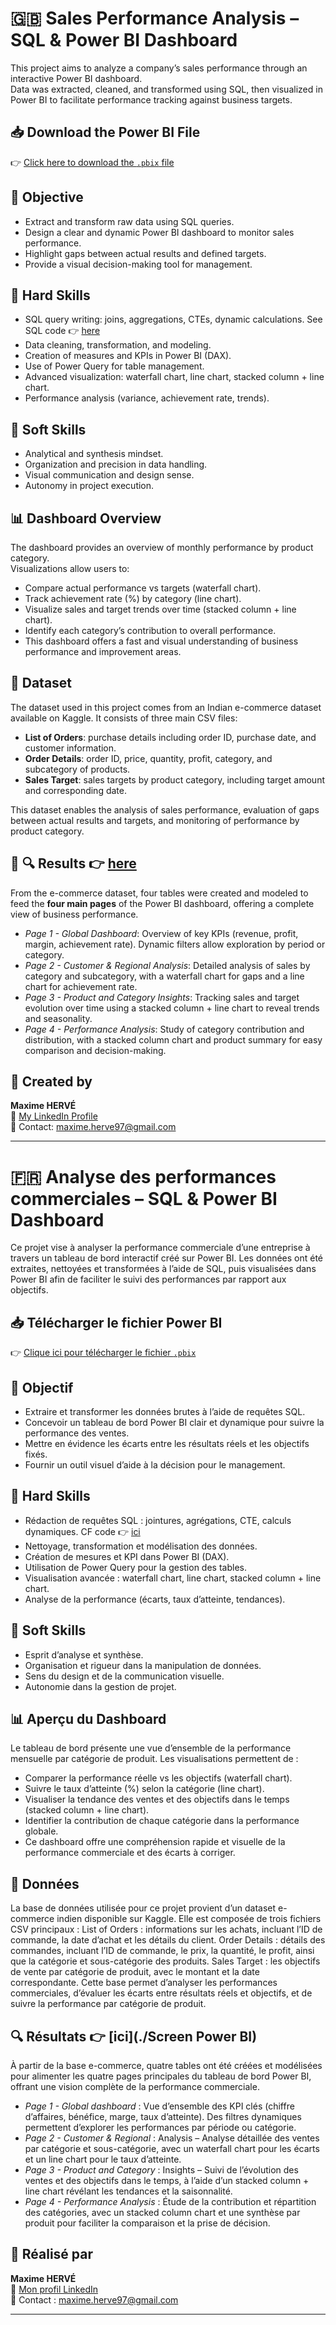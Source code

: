 # 🇬🇧 Sales Performance Analysis – SQL & Power BI Dashboard

This project aims to analyze a company’s sales performance through an interactive Power BI dashboard.  
Data was extracted, cleaned, and transformed using SQL, then visualized in Power BI to facilitate performance tracking against business targets.

## 📥 Download the Power BI File

👉 [Click here to download the `.pbix` file](./Ecomm_dashboard.pbix)

## 🎯 Objective

- Extract and transform raw data using SQL queries.  
- Design a clear and dynamic Power BI dashboard to monitor sales performance.  
- Highlight gaps between actual results and defined targets.  
- Provide a visual decision-making tool for management.  

## 🧠 Hard Skills

- SQL query writing: joins, aggregations, CTEs, dynamic calculations. See SQL code 👉 [here](./Ecomm.sql)  
- Data cleaning, transformation, and modeling.  
- Creation of measures and KPIs in Power BI (DAX).  
- Use of Power Query for table management.  
- Advanced visualization: waterfall chart, line chart, stacked column + line chart.  
- Performance analysis (variance, achievement rate, trends).  

## 🤝 Soft Skills

- Analytical and synthesis mindset.  
- Organization and precision in data handling.  
- Visual communication and design sense.  
- Autonomy in project execution.  

## 📊 Dashboard Overview

The dashboard provides an overview of monthly performance by product category.  
Visualizations allow users to:

- Compare actual performance vs targets (waterfall chart).  
- Track achievement rate (%) by category (line chart).  
- Visualize sales and target trends over time (stacked column + line chart).  
- Identify each category’s contribution to overall performance.  
- This dashboard offers a fast and visual understanding of business performance and improvement areas.  

## 📁 Dataset

The dataset used in this project comes from an Indian e-commerce dataset available on Kaggle. It consists of three main CSV files:  

- **List of Orders**: purchase details including order ID, purchase date, and customer information.  
- **Order Details**: order ID, price, quantity, profit, category, and subcategory of products.  
- **Sales Target**: sales targets by product category, including target amount and corresponding date.  

This dataset enables the analysis of sales performance, evaluation of gaps between actual results and targets, and monitoring of performance by product category.  

## 📱 🔍 Results 👉 [here](./Screen%20Power%20BI/1-%20Global_Dashboard.PNG)

From the e-commerce dataset, four tables were created and modeled to feed the **four main pages** of the Power BI dashboard, offering a complete view of business performance.  

- *Page 1 - Global Dashboard*: Overview of key KPIs (revenue, profit, margin, achievement rate). Dynamic filters allow exploration by period or category.  
- *Page 2 - Customer & Regional Analysis*: Detailed analysis of sales by category and subcategory, with a waterfall chart for gaps and a line chart for achievement rate.  
- *Page 3 - Product and Category Insights*: Tracking sales and target evolution over time using a stacked column + line chart to reveal trends and seasonality.  
- *Page 4 - Performance Analysis*: Study of category contribution and distribution, with a stacked column chart and product summary for easy comparison and decision-making.  

## 💼 Created by

**Maxime HERVÉ**  
📎 [My LinkedIn Profile](https://www.linkedin.com/in/maxime-herve-05925a144/)  
📧 Contact: maxime.herve97@gmail.com  

----------------------------------------------------------------------------------------------------------------------------------------------------------------------------------------

# 🇫🇷 Analyse des performances commerciales – SQL & Power BI Dashboard

Ce projet vise à analyser la performance commerciale d’une entreprise à travers un tableau de bord interactif créé sur Power BI.
Les données ont été extraites, nettoyées et transformées à l’aide de SQL, puis visualisées dans Power BI afin de faciliter le suivi des performances par rapport aux objectifs.

## 📥 Télécharger le fichier Power BI

👉 [Clique ici pour télécharger le fichier `.pbix`](./Ecomm_dashboard.pbix)

## 🎯 Objectif

- Extraire et transformer les données brutes à l’aide de requêtes SQL.
- Concevoir un tableau de bord Power BI clair et dynamique pour suivre la performance des ventes. 
- Mettre en évidence les écarts entre les résultats réels et les objectifs fixés.
- Fournir un outil visuel d’aide à la décision pour le management.

## 🧠 Hard Skills

- Rédaction de requêtes SQL : jointures, agrégations, CTE, calculs dynamiques. CF code 👉 [ici](./Ecomm.sql)
- Nettoyage, transformation et modélisation des données.
- Création de mesures et KPI dans Power BI (DAX).
- Utilisation de Power Query pour la gestion des tables.
- Visualisation avancée : waterfall chart, line chart, stacked column + line chart.
- Analyse de la performance (écarts, taux d’atteinte, tendances).

## 🤝 Soft Skills

- Esprit d’analyse et synthèse.
- Organisation et rigueur dans la manipulation de données.
- Sens du design et de la communication visuelle.
- Autonomie dans la gestion de projet.

## 📊 Aperçu du Dashboard

Le tableau de bord présente une vue d’ensemble de la performance mensuelle par catégorie de produit.
Les visualisations permettent de :

- Comparer la performance réelle vs les objectifs (waterfall chart).
- Suivre le taux d’atteinte (%) selon la catégorie (line chart).
- Visualiser la tendance des ventes et des objectifs dans le temps (stacked column + line chart).
- Identifier la contribution de chaque catégorie dans la performance globale.
- Ce dashboard offre une compréhension rapide et visuelle de la performance commerciale et des écarts à corriger.

## 📁 Données

La base de données utilisée pour ce projet provient d’un dataset e-commerce indien disponible sur Kaggle. Elle est composée de trois fichiers CSV principaux :
List of Orders : informations sur les achats, incluant l’ID de commande, la date d’achat et les détails du client.
Order Details : détails des commandes, incluant l’ID de commande, le prix, la quantité, le profit, ainsi que la catégorie et sous-catégorie des produits.
Sales Target : les objectifs de vente par catégorie de produit, avec le montant et la date correspondante.
Cette base permet d’analyser les performances commerciales, d’évaluer les écarts entre résultats réels et objectifs, et de suivre la performance par catégorie de produit.

## 🔍 Résultats 👉 [ici](./Screen Power BI)

À partir de la base e-commerce, quatre tables ont été créées et modélisées pour alimenter les quatre pages principales du tableau de bord Power BI, offrant une vision complète de la performance commerciale.

- *Page 1 - Global dashboard* : Vue d’ensemble des KPI clés (chiffre d’affaires, bénéfice, marge, taux d’atteinte). Des filtres dynamiques permettent d’explorer les performances par période ou catégorie.
- *Page 2 - Customer & Regional* : Analysis – Analyse détaillée des ventes par catégorie et sous-catégorie, avec un waterfall chart pour les écarts et un line chart pour le taux d’atteinte.
- *Page 3 - Product and Category* : Insights – Suivi de l’évolution des ventes et des objectifs dans le temps, à l’aide d’un stacked column + line chart révélant les tendances et la saisonnalité.
- *Page 4 - Performance Analysis* :  Étude de la contribution et répartition des catégories, avec un stacked column chart et une synthèse par produit pour faciliter la comparaison et la prise de décision.

## 💼 Réalisé par

**Maxime HERVÉ**  
📎 [Mon profil LinkedIn](https://www.linkedin.com/in/maxime-herve-05925a144/)  
📧 Contact : maxime.herve97@gmail.com


---